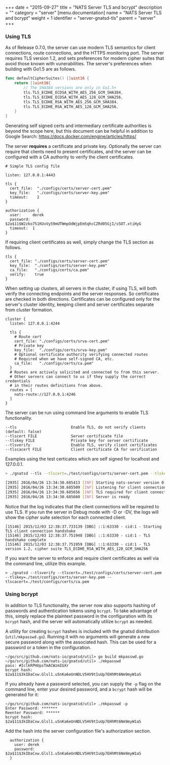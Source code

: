 +++
date = "2015-09-27"
title = "NATS Server TLS and bcrypt"
description = ""
category = "server"
[menu.documentation]
  name = "NATS Server TLS and bcrypt"
  weight = 1
  identifier = "server-gnatsd-tls"
  parent = "server"
+++

### Using TLS

As of Release 0.7.0, the server can use modern TLS semantics for client connections, route connections, and the HTTPS monitoring port.
The server requires TLS version 1.2, and sets preferences for modern cipher suites that avoid those known with vunerabilities. The
server's preferences when building with Go1.5 are as follows.

```go
func defaultCipherSuites() []uint16 {
	return []uint16{
		// The SHA384 versions are only in Go1.5+
		tls.TLS_ECDHE_ECDSA_WITH_AES_256_GCM_SHA384,
		tls.TLS_ECDHE_ECDSA_WITH_AES_128_GCM_SHA256,
		tls.TLS_ECDHE_RSA_WITH_AES_256_GCM_SHA384,
		tls.TLS_ECDHE_RSA_WITH_AES_128_GCM_SHA256,
	}
}
```

Generating self signed certs and intermediary certificate authorities is beyond the scope here, but this document can be helpful in addition to Google Search:
<a href="https://docs.docker.com/engine/articles/https/" target="_blank">https://docs.docker.com/engine/articles/https/</a>

The server **requires** a certificate and private key. Optionally the server can require that clients need to present certificates, and the server can be configured with a CA authority to verify the client certificates.

```
# Simple TLS config file

listen: 127.0.0.1:4443

tls {
  cert_file:  "./configs/certs/server-cert.pem"
  key_file:   "./configs/certs/server-key.pem"
  timeout:    2
}

authorization {
  user:     derek
  password: $2a$11$W2zko751KUvVy59mUTWmpOdWjpEm5qhcCZRd05GjI/sSOT.xtiHyG
  timeout:  1
}
```

If requiring client certificates as well, simply change the TLS section as follows.

```
tls {
  cert_file: "./configs/certs/server-cert.pem"
  key_file:  "./configs/certs/server-key.pem"
  ca_file:   "./configs/certs/ca.pem"
  verify:    true
}
```

When setting up clusters, all servers in the cluster, if using TLS, will both verify the connecting endpoints and the server responses. So certificates are checked in both directions. Certificates can be configured only for the server's cluster identity, keeping client and server certificates separate from cluster formation.

```
cluster {
  listen: 127.0.0.1:4244

  tls {
    # Route cert
    cert_file: "./configs/certs/srva-cert.pem"
    # Private key
    key_file:  "./configs/certs/srva-key.pem"
    # Optional certificate authority verifying connected routes
    # Required when we have self-signed CA, etc.
    ca_file:   "./configs/certs/ca.pem"
  }
  # Routes are actively solicited and connected to from this server.
  # Other servers can connect to us if they supply the correct credentials
  # in their routes definitions from above.
  routes = [
    nats-route://127.0.0.1:4246
  ]
}
```

The server can be run using command line arguments to enable TLS functionality.

```
--tls                        Enable TLS, do not verify clients (default: false)
--tlscert FILE               Server certificate file
--tlskey FILE                Private key for server certificate
--tlsverify                  Enable TLS, verify client certificates
--tlscacert FILE             Client certificate CA for verification
```

Examples using the test certicates which are self signed for localhost and 127.0.0.1.

```sh
> ./gnatsd --tls --tlscert=./test/configs/certs/server-cert.pem --tlskey=./test/configs/certs/server-key.pem

[2935] 2016/04/26 13:34:30.685413 [INF] Starting nats-server version 0.8.0.beta
[2935] 2016/04/26 13:34:30.685509 [INF] Listening for client connections on 0.0.0.0:4222
[2935] 2016/04/26 13:34:30.685656 [INF] TLS required for client connections
[2935] 2016/04/26 13:34:30.685660 [INF] Server is ready
```

Notice that the log  indicates that the client connections will be required to use TLS. If you run the server in Debug mode with -D or -DV, the logs will show the cipher suite selection for each connected client.

```
[15146] 2015/12/03 12:38:37.733139 [DBG] ::1:63330 - cid:1 - Starting TLS client connection handshake
[15146] 2015/12/03 12:38:37.751948 [DBG] ::1:63330 - cid:1 - TLS handshake complete
[15146] 2015/12/03 12:38:37.751959 [DBG] ::1:63330 - cid:1 - TLS version 1.2, cipher suite TLS_ECDHE_RSA_WITH_AES_128_GCM_SHA256
```

If you want the server to enforce and require client certificates as well via the command line, utilize this example.

```
> ./gnatsd --tlsverify --tlscert=./test/configs/certs/server-cert.pem --tlskey=./test/configs/certs/server-key.pem --tlscacert=./test/configs/certs/ca.pem
```

### Using bcrypt

In addition to TLS functionality, the server now also supports hashing of passwords and authentication tokens using `bcrypt`. To take advantage of this, simply replace the plaintext password in the configuration with its `bcrypt` hash, and the server will automatically utilize `bcrypt` as needed.

A utility for creating `bcrypt` hashes is included with the gnatsd distribution (`util/mkpasswd.go`). Running it with no arguments will generate a new secure password along with the associated hash. This can be used for a password or a token in the configuration. 

```
~/go/src/github.com/nats-io/gnatsd/util> go build mkpasswd.go
~/go/src/github.com/nats-io/gnatsd/util> ./mkpasswd
pass: #IclkRPHUpsTmACWzmIGXr
bcrypt hash: $2a$11$3kIDaCxw.Glsl1.u5nKa6eUnNDLV5HV9tIuUp7EHhMt6Nm9myW1aS
```

If you already have a password selected, you can supply the `-p` flag on the command line, enter your desired password, and a `bcrypt` hash will be generated for it:
```
~/go/src/github.com/nats-io/gnatsd/util> ./mkpasswd -p
Enter Password: *******
Reenter Password: ******
bcrypt hash: $2a$11$3kIDaCxw.Glsl1.u5nKa6eUnNDLV5HV9tIuUp7EHhMt6Nm9myW1aS
```

Add the hash into the server configuration file's authorization section.

```
  authorization {
    user: derek
    password: $2a$11$3kIDaCxw.Glsl1.u5nKa6eUnNDLV5HV9tIuUp7EHhMt6Nm9myW1aS
  }
```
